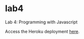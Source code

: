 lab4
====

Lab 4: Programming with Javascript

Access the Heroku deployment [here](https://lab3-nkk.herokuapp.com/).
